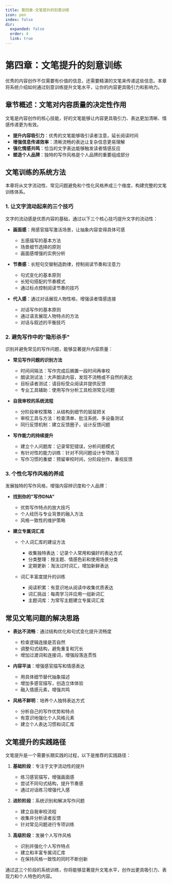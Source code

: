 ```yaml
---
title: 第四章-文笔提升的刻意训练
icon: pen
index: false
dir:
  expanded: false
  order: 4
  link: true
---
```


# 第四章：文笔提升的刻意训练

优秀的内容创作不仅需要有价值的信息，还需要精湛的文笔来传递这些信息。本章将系统介绍如何通过刻意训练提升文笔水平，让你的内容更具吸引力和影响力。

## 章节概述：文笔对内容质量的决定性作用

文笔是内容创作的核心技能，好的文笔能够让内容更具吸引力、表达更加清晰、情感传递更为有效。

- **提升内容吸引力**：优秀的文笔能够吸引读者注意，延长阅读时间
- **增强信息传递效率**：清晰流畅的表达让复杂信息更易理解
- **强化情感共鸣**：恰当的文字表达能够触发读者情感反应
- **塑造个人品牌**：独特的写作风格是个人品牌的重要组成部分

## 文笔训练的系统方法

本章将从文字流动性、常见问题避免和个性化风格养成三个维度，构建完整的文笔训练体系。

### 1. 让文字流动起来的三个技巧

文字的流动感是优质内容的基础，通过以下三个核心技巧提升文字的流动性：

- **画面感**：用感官描写激活场景，让抽象内容变得具体可感
  - 五感描写的基本方法
  - 场景细节选择的原则
  - 画面感增强的实例分析

- **节奏感**：长短句交替制造韵律，控制阅读节奏和注意力
  - 句式变化的基本原则
  - 长短句搭配的节奏模式
  - 通过标点控制阅读节奏的技巧

- **代入感**：通过对话展现人物性格，增强读者情感连接
  - 对话写作的基本原则
  - 通过语言展现人物特点的方法
  - 对话与叙述的平衡技巧

### 2. 避免写作中的"隐形杀手"

识别并避免常见的写作问题，能够显著提升内容质量：

- **常见写作问题的识别方法**
  - 时间间隔法：写作完成后搁置一段时间再审校
  - 朗读测试法：大声朗读内容，发现不流畅或不自然的表达
  - 目标读者测试：请目标受众阅读并提供反馈
  - 专业工具辅助：使用写作分析工具检测常见问题

- **自我审校的系统流程**
  - 分阶段审校策略：从结构到细节的层层把关
  - 审校工具与方法：检查清单、批注系统、多设备测试
  - 同行反馈机制：建立反馈圈子，设计反馈问题

- **写作能力的持续提升**
  - 建立个人问题库：记录常犯错误，分析问题模式
  - 有针对性的能力训练：针对不同问题设计专项练习
  - 写作习惯的重塑：预留审校时间，分阶段创作，重视反馈

### 3. 个性化写作风格的养成

发展独特的写作风格，增强内容辨识度和个人品牌：

- **找到你的"写作DNA"**
  - 优势写作特点的放大技巧
  - 个人经历与专业背景的融入方法
  - 风格一致性的维护策略

- **建立专属词汇库**
  - 个人词汇库的建设方法
    - 收集独特表达：记录个人常用和偏好的表达方式
    - 分类整理：按主题、情感色彩和使用场景分类
    - 定期更新：淘汰过时词汇，增加新鲜表达
  
  - 词汇丰富度提升的训练
    - 阅读积累：有意识地从阅读中收集优质表达
    - 词汇挑战：每周学习并应用一组新词汇
    - 主题词库：为常写主题建立专属词汇库

## 常见文笔问题的解决思路

- **表达不流畅**：通过结构优化和句式变化提升流畅度
  - 检查逻辑连接是否自然
  - 调整句式结构，避免重复和冗长
  - 增加过渡词和连接词，增强段落连贯性

- **内容平淡**：增强感官描写和情感表达
  - 用具体细节替代抽象描述
  - 增加多感官描写，创造立体体验
  - 融入情感元素，增强共鸣

- **风格不鲜明**：培养个人独特表达方式
  - 分析自己的写作优势和特点
  - 有意识地强化个人风格元素
  - 建立个人表达习惯和词汇库

## 文笔提升的实践路径

文笔提升是一个需要长期实践的过程，以下是推荐的实践路径：

1. **基础阶段**：专注于文字流动性的提升
   - 练习感官描写，增强画面感
   - 尝试不同句式结构，提升节奏感
   - 通过对话练习增强代入感

2. **进阶阶段**：系统识别和解决写作问题
   - 建立自我审校流程
   - 收集并分析读者反馈
   - 针对常见问题进行专项训练

3. **高级阶段**：发展个人写作风格
   - 识别并强化个人写作特点
   - 建立和丰富专属词汇库
   - 在保持风格一致性的同时不断创新

通过这三个阶段的系统训练，你将能够显著提升文笔水平，创作出更具吸引力、表现力和个人特色的内容。
